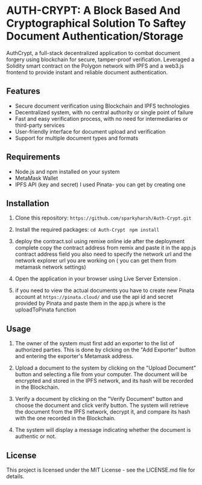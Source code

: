 # AUTH-CRYPT: A Block Based And Cryptographical Solution To Saftey Document Authentication/Storage

AuthCrypt, a full-stack decentralized application to combat document forgery using blockchain for secure, tamper-proof verification.
Leveraged a Solidity smart contract on the Polygon network with IPFS and a web3.js frontend to provide instant and reliable document authentication.

## Features

- Secure document verification using Blockchain and IPFS technologies
- Decentralized system, with no central authority or single point of failure
- Fast and easy verification process, with no need for intermediaries or third-party services
- User-friendly interface for document upload and verification
- Support for multiple document types and formats

## Requirements

- Node.js and npm installed on your system
- MetaMask Wallet
- IPFS API (key and secret) I used Pinata- you can get by creating one

## Installation

1. Clone this repository: 
   ``https://github.com/sparkyharsh/Auth-Crypt.git``

2. Install the required packages:
  ``cd Auth-Crypt``
  `` npm install``

4. deploy the contract.sol using remixe online ide
   after the deployment complete copy the contract address from remix and paste it in the app.js contract address field
   you also need to specify the network url and the network explorer url you are working on ( you can get them from metamask network settings)
   
5. Open the application in your browser using Live Server Extension .
6. if you need to view the actual documents you have to create new Pinata account at ``https://pinata.cloud/`` and use the api id and secret provided by Pinata and paste them in the app.js where is the uploadToPinata function

## Usage

1. The owner of the system must first add an exporter to the list of authorized parties. This is done by clicking on the "Add Exporter" button and entering the exporter's Metamask address.
2. Upload a document to the system by clicking on the "Upload Document" button and selecting a file from your computer. The document will be encrypted and stored in the IPFS network, and its hash will be recorded in the Blockchain.

3. Verify a document by clicking on the "Verify Document" button and choose the document and click verify button. The system will retrieve the document from the IPFS network, decrypt it, and compare its hash with the one recorded in the Blockchain.

4. The system will display a message indicating whether the document is authentic or not.

## License

This project is licensed under the MIT License - see the LICENSE.md file for details.






